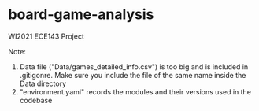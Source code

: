# board-game-analysis
WI2021 ECE143 Project


Note: 
1. Data file ("Data/games_detailed_info.csv") is too big and is included in .gitigonre. Make sure you include the file of the same name inside the Data directory
2. "environment.yaml" records the modules and their versions used in the codebase
